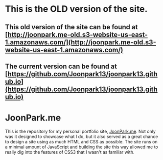 # This is the OLD version of the site.
## This old version of the site can be found at [http://joonpark.me-old.s3-website-us-east-1.amazonaws.com/](http://joonpark.me-old.s3-website-us-east-1.amazonaws.com/)
## The current version can be found at [https://github.com/Joonpark13/joonpark13.github.io](https://github.com/Joonpark13/joonpark13.github.io)

# JoonPark.me

This is the repository for my personal portfolio site, [JoonPark.me](http://joonpark.me). Not only was it designed to showcase what I do, but it also served as a great chance to design a site using as much HTML and CSS as possible. The site runs on a minimal amount of JavaScript and building the site this way allowed me to really dig into the features of CSS3 that I wasn't as familiar with.
